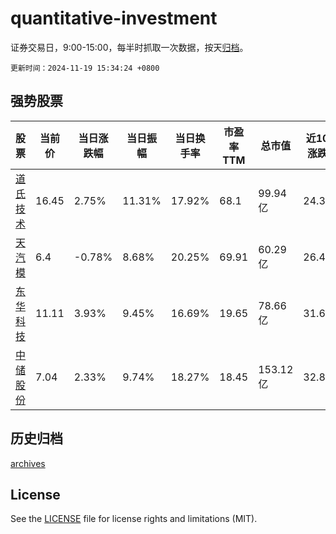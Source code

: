 # quantitative-investment

证券交易日，9:00-15:00，每半时抓取一次数据，按天[归档](archives)。

`更新时间：2024-11-19 15:34:24 +0800`

## 强势股票

|股票|当前价|当日涨跌幅|当日振幅|当日换手率|市盈率TTM|总市值|近10日涨跌幅|
|----|----|----|----|----|----|----|----|
|[道氏技术](https://xueqiu.com/S/SZ300409)|16.45|2.75%|11.31%|17.92%|68.1|99.94亿|24.34%|
|[天汽模](https://xueqiu.com/S/SZ002510)|6.4|-0.78%|8.68%|20.25%|69.91|60.29亿|26.48%|
|[东华科技](https://xueqiu.com/S/SZ002140)|11.11|3.93%|9.45%|16.69%|19.65|78.66亿|31.64%|
|[中储股份](https://xueqiu.com/S/SH600787)|7.04|2.33%|9.74%|18.27%|18.45|153.12亿|32.83%|

## 历史归档

[archives](archives)

## License

See the [LICENSE](LICENSE) file for license rights and limitations (MIT).